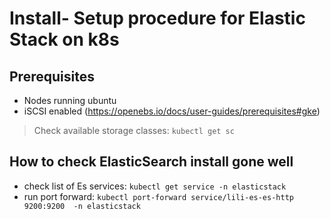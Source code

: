 # Install- Setup procedure for Elastic Stack on k8s

## Prerequisites

- Nodes running ubuntu
- iSCSI enabled (<https://openebs.io/docs/user-guides/prerequisites#gke>)

> Check available storage classes: `kubectl get sc`

## How to check ElasticSearch install gone well

- check list of Es services: `kubectl get service -n elasticstack`
- run port forward: `kubectl port-forward service/lili-es-es-http  9200:9200  -n elasticstack`

